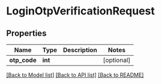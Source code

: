 # LoginOtpVerificationRequest

## Properties
Name | Type | Description | Notes
------------ | ------------- | ------------- | -------------
**otp_code** | **int** |  | [optional] 

[[Back to Model list]](../../README.md#documentation-for-models) [[Back to API list]](../../README.md#documentation-for-api-endpoints) [[Back to README]](../../README.md)

